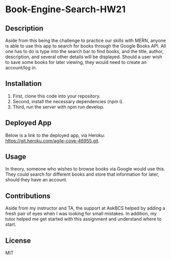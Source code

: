 # Book-Engine-Search-HW21

## Description

Aside from this being the challenge to practice our skills with MERN, anyone is able to use this app to search for books through the Google Books API. All one has to do is type into the search bar to find books, and the title, author, description, and several other details will be displayed. Should a user wish to save some books for later viewing, they would need to create an account/log in.

## Installation

1. First, clone this code into your repository.
2. Second, install the necessary dependencies (npm i).
3. Third, run the server with npm run develop.

## Deployed App

Below is a link to the deployed app, via Heroku: https://git.heroku.com/agile-cove-46955.git. 

## Usage

In theory, someone who wishes to browse books via Google would use this. They could search for different books and store that information for later, should they have an account.

## Contributions

Aside from my instructor and TA, the support at AskBCS helped by adding a fresh pair of eyes when I was looking for small mistakes. In addition, my tutor helped me get started with this assignment and understand where to start.

## License

MIT
